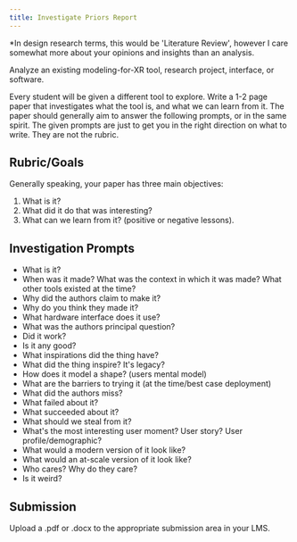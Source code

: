 ```yaml
---
title: Investigate Priors Report
---
```


*In design research terms, this would be 'Literature Review', however I care somewhat more about your opinions and insights than an analysis.

Analyze an existing modeling-for-XR tool, research project, interface, or software.

Every student will be given a different tool to explore.
Write a 1-2 page paper that investigates what the tool is, and what we can learn from it.
The paper should generally aim to answer the following prompts, or in the same spirit.
The given prompts are just to get you in the right direction on what to write. They are not the rubric.

## Rubric/Goals
Generally speaking, your paper has three main objectives:

1. What is it?
2. What did it do that was interesting?
3. What can we learn from it? (positive or negative lessons).

## Investigation Prompts

- What is it?
- When was it made? What was the context in which it was made? What other tools existed at the time?
- Why did the authors claim to make it?
- Why do you think they made it?
- What hardware interface does it use?
- What was the authors principal question?
- Did it work?
- Is it any good?
- What inspirations did the thing have?
- What did the thing inspire? It's legacy?
- How does it model a shape? (users mental model)
- What are the barriers to trying it (at the time/best case deployment)
- What did the authors miss?
- What failed about it?
- What succeeded about it?
- What should we steal from it?
- What's the most interesting user moment? User story? User profile/demographic?
- What would a modern version of it look like?
- What would an at-scale version of it look like?
- Who cares? Why do they care?
- Is it weird?

## Submission
Upload a .pdf or .docx to the appropriate submission area in your LMS. 
